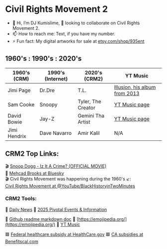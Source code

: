 # Civil Rights Movement 2
- 👋 Hi, I’m DJ Kumislime, 💞️ looking to collaborate on Civil Rights Movement 2.
- 📫 How to reach me: Text, if you have my number.
- ⚡ Fun fact: My digital artworks for sale at [etsy.com/shop/935ent](https://etsy.com/shop/935ent)

## 1960's : 1990's : 2020's
| 1960's (CRM)  | 1990's (Internet) | 2020's (CRM2)   | YT Music
| ------------- | ------------- | -------------       | -------------
| Jimi Page     | Dr.Dre        | T.L.                | [Illusion, his album from 2013](https://music.youtube.com/playlist?list=OLAK5uy_kcHTm0Vs-uU7Z0O5DpDB5flubNaHZcoDA&feature=shared)
| Sam Cooke     | Snoopy        | Tyler, The Creator  | [YT Music page](https://music.youtube.com/channel/UCo1DYcm1IZ9v3UPkpiAcgtg?feature=shared)
| David Bowie   | Jay-Z         | Gemini Tha Artist   | [YT Music page](https://music.youtube.com/channel/UCmNRZMc-MAD7BPEmLC6Y93w?feature=shared)
| Jimi Hendrix  | Dave Navarro  | Amir Kalil          | N/A

## CRM2 Top Links:
🎬 [Snoop Dogg - Iz It A Crime? (OFFICIAL MOVIE)](https://youtu.be/YJTqBL7MSX0?feature=shared)<br/>
🗽 [Mehcad Brooks at Bluesky](https://bsky.app/profile/mehcad.bsky.social)<br/>
🎬 Civil Rights Movement was happening during the 1960's ↙️:<br/>
[Civil Rights Movement at @YouTube/BlackHistoryinTwoMinutes](https://youtu.be/9ppTiyxFSs0?si=9JVIwt_BKtFEZoEJ)

### CRM2 Tools:
🌠 [Daily News](https://github.com/djkumislime/djkumislime/tree/main)
🌠 [2025 Pivotal Events & Information](https://github.com/djkumislime/2025/blob/main/README.md)<br/>

💝 [Github readme markdown doc](https://docs.github.com/en/get-started/writing-on-github/getting-started-with-writing-and-formatting-on-github/basic-writing-and-formatting-syntax)
💝 [https://emojipedia.org/](https://emojipedia.org/)
💝 [YT Music](https://music.youtube.com/)<br/>

🟥 [Federal healthcare subsidy at HealthCare.gov](https://www.healthcare.gov)
🟥 [CA subsidies at Benefitscal.com](https://benefitscal.com)<br/>
